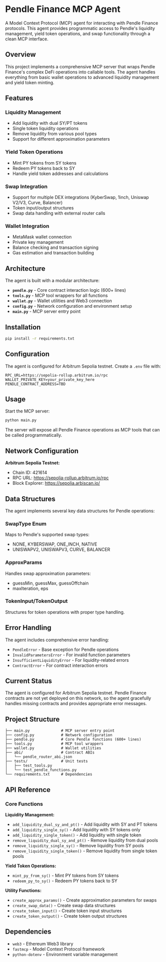 # Pendle Finance MCP Agent

A Model Context Protocol (MCP) agent for interacting with Pendle Finance protocols. This agent provides programmatic access to Pendle's liquidity management, yield token operations, and swap functionality through a clean MCP interface.

## Overview

This project implements a comprehensive MCP server that wraps Pendle Finance's complex DeFi operations into callable tools. The agent handles everything from basic wallet operations to advanced liquidity management and yield token minting.

## Features

### Liquidity Management
- Add liquidity with dual SY/PT tokens
- Single token liquidity operations
- Remove liquidity from various pool types
- Support for different approximation parameters

### Yield Token Operations
- Mint PY tokens from SY tokens
- Redeem PY tokens back to SY
- Handle yield token addresses and calculations

### Swap Integration
- Support for multiple DEX integrations (KyberSwap, 1inch, Uniswap V2/V3, Curve, Balancer)
- Token input/output structures
- Swap data handling with external router calls

### Wallet Integration
- MetaMask wallet connection
- Private key management
- Balance checking and transaction signing
- Gas estimation and transaction building

## Architecture

The agent is built with a modular architecture:

- **`pendle.py`** - Core contract interaction logic (600+ lines)
- **`tools.py`** - MCP tool wrappers for all functions
- **`wallet.py`** - Wallet utilities and Web3 connection
- **`config.py`** - Network configuration and environment setup
- **`main.py`** - MCP server entry point

## Installation

```bash
pip install -r requirements.txt
```

## Configuration

The agent is configured for Arbitrum Sepolia testnet. Create a `.env` file with:

```
RPC_URL=https://sepolia-rollup.arbitrum.io/rpc
WALLET_PRIVATE_KEY=your_private_key_here
PENDLE_CONTRACT_ADDRESS=TBD
```

## Usage

Start the MCP server:

```bash
python main.py
```

The server will expose all Pendle Finance operations as MCP tools that can be called programmatically.

## Network Configuration

**Arbitrum Sepolia Testnet:**
- Chain ID: 421614
- RPC URL: https://sepolia-rollup.arbitrum.io/rpc
- Block Explorer: https://sepolia.arbiscan.io/

## Data Structures

The agent implements several key data structures for Pendle operations:

### SwapType Enum
Maps to Pendle's supported swap types:
- NONE, KYBERSWAP, ONE_INCH, NATIVE
- UNISWAPV2, UNISWAPV3, CURVE, BALANCER

### ApproxParams
Handles swap approximation parameters:
- guessMin, guessMax, guessOffchain
- maxIteration, eps

### TokenInput/TokenOutput
Structures for token operations with proper type handling.

## Error Handling

The agent includes comprehensive error handling:
- `PendleError` - Base exception for Pendle operations
- `InvalidParametersError` - For invalid function parameters
- `InsufficientLiquidityError` - For liquidity-related errors
- `ContractError` - For contract interaction errors

## Current Status

The agent is configured for Arbitrum Sepolia testnet. Pendle Finance contracts are not yet deployed on this network, so the agent gracefully handles missing contracts and provides appropriate error messages.

## Project Structure

```
├── main.py              # MCP server entry point
├── config.py            # Network configuration
├── pendle.py            # Core Pendle functions (600+ lines)
├── tools.py             # MCP tool wrappers
├── wallet.py            # Wallet utilities
├── abi/                 # Contract ABIs
│   └── pendle_router_abi.json
├── tests/               # Unit tests
│   ├── test_tools.py
│   └── test_pendle_functions.py
└── requirements.txt     # Dependencies
```

## API Reference

### Core Functions

**Liquidity Management:**
- `add_liquidity_dual_sy_and_pt()` - Add liquidity with SY and PT tokens
- `add_liquidity_single_sy()` - Add liquidity with SY tokens only
- `add_liquidity_single_token()` - Add liquidity with single token
- `remove_liquidity_dual_sy_and_pt()` - Remove liquidity from dual pools
- `remove_liquidity_single_sy()` - Remove liquidity from SY pools
- `remove_liquidity_single_token()` - Remove liquidity from single token pools

**Yield Token Operations:**
- `mint_py_from_sy()` - Mint PY tokens from SY tokens
- `redeem_py_to_sy()` - Redeem PY tokens back to SY

**Utility Functions:**
- `create_approx_params()` - Create approximation parameters for swaps
- `create_swap_data()` - Create swap data structures
- `create_token_input()` - Create token input structures
- `create_token_output()` - Create token output structures

## Dependencies

- `web3` - Ethereum Web3 library
- `fastmcp` - Model Context Protocol framework
- `python-dotenv` - Environment variable management




